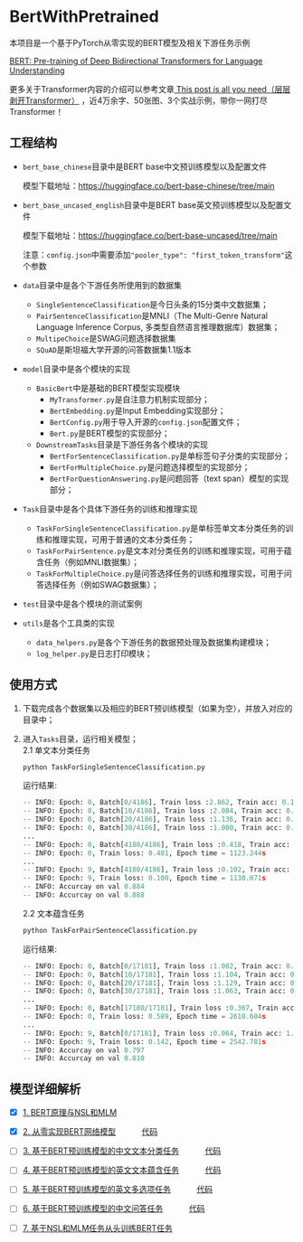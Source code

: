# BertWithPretrained
本项目是一个基于PyTorch从零实现的BERT模型及相关下游任务示例

[BERT: Pre-training of Deep Bidirectional Transformers for Language Understanding](https://arxiv.org/abs/1810.04805)

更多关于Transformer内容的介绍可以参考文章[ This post is all you need（层层剥开Transformer）](https://mp.weixin.qq.com/s/uch_AGcSB8OSAeVu2sme8A) ，近4万余字、50张图、3个实战示例，带你一网打尽Transformer！
## 工程结构
- `bert_base_chinese`目录中是BERT base中文预训练模型以及配置文件

    模型下载地址：https://huggingface.co/bert-base-chinese/tree/main
- `bert_base_uncased_english`目录中是BERT base英文预训练模型以及配置文件

    模型下载地址：https://huggingface.co/bert-base-uncased/tree/main
    
    注意：`config.json`中需要添加`"pooler_type": "first_token_transform"`这个参数
- `data`目录中是各个下游任务所使用到的数据集
    - `SingleSentenceClassification`是今日头条的15分类中文数据集；
    - `PairSentenceClassification`是MNLI（The Multi-Genre Natural Language Inference Corpus, 多类型自然语言推理数据库）数据集；
    - `MultipeChoice`是SWAG问题选择数据集
    - `SQuAD`是斯坦福大学开源的问答数据集1.1版本
- `model`目录中是各个模块的实现
    - `BasicBert`中是基础的BERT模型实现模块
        - `MyTransformer.py`是自注意力机制实现部分；
        - `BertEmbedding.py`是Input Embedding实现部分；
        - `BertConfig.py`用于导入开源的`config.json`配置文件；
        - `Bert.py`是BERT模型的实现部分；
    - `DownstreamTasks`目录是下游任务各个模块的实现
        - `BertForSentenceClassification.py`是单标签句子分类的实现部分；
        - `BertForMultipleChoice.py`是问题选择模型的实现部分；
        - `BertForQuestionAnswering.py`是问题回答（text span）模型的实现部分；
- `Task`目录中是各个具体下游任务的训练和推理实现
    - `TaskForSingleSentenceClassification.py`是单标签单文本分类任务的训练和推理实现，可用于普通的文本分类任务；
    - `TaskForPairSentence.py`是文本对分类任务的训练和推理实现，可用于蕴含任务（例如MNLI数据集）；
    - `TaskForMultipleChoice.py`是问答选择任务的训练和推理实现，可用于问答选择任务（例如SWAG数据集）；
- `test`目录中是各个模块的测试案例
- `utils`是各个工具类的实现
    - `data_helpers.py`是各个下游任务的数据预处理及数据集构建模块；
    - `log_helper.py`是日志打印模块；
    
## 使用方式
1. 下载完成各个数据集以及相应的BERT预训练模型（如果为空），并放入对应的目录中；<br>
2. 进入`Tasks`目录，运行相关模型；<br>
2.1 单文本分类任务
   
   ```python
   python TaskForSingleSentenceClassification.py
   ```
   运行结果:
   
    ```python
    -- INFO: Epoch: 0, Batch[0/4186], Train loss :2.862, Train acc: 0.125
    -- INFO: Epoch: 0, Batch[10/4186], Train loss :2.084, Train acc: 0.562
    -- INFO: Epoch: 0, Batch[20/4186], Train loss :1.136, Train acc: 0.812        
    -- INFO: Epoch: 0, Batch[30/4186], Train loss :1.000, Train acc: 0.734
    ...
    -- INFO: Epoch: 0, Batch[4180/4186], Train loss :0.418, Train acc: 0.875
    -- INFO: Epoch: 0, Train loss: 0.481, Epoch time = 1123.244s
    ...
    -- INFO: Epoch: 9, Batch[4180/4186], Train loss :0.102, Train acc: 0.984
    -- INFO: Epoch: 9, Train loss: 0.100, Epoch time = 1130.071s
    -- INFO: Accurcay on val 0.884
    -- INFO: Accurcay on val 0.888
    ```
    2.2 文本蕴含任务
   ```python
   python TaskForPairSentenceClassification.py
   ```
   运行结果:

    ```python
    -- INFO: Epoch: 0, Batch[0/17181], Train loss :1.082, Train acc: 0.438
    -- INFO: Epoch: 0, Batch[10/17181], Train loss :1.104, Train acc: 0.438
    -- INFO: Epoch: 0, Batch[20/17181], Train loss :1.129, Train acc: 0.250     
    -- INFO: Epoch: 0, Batch[30/17181], Train loss :1.063, Train acc: 0.375
    ...
    -- INFO: Epoch: 0, Batch[17180/17181], Train loss :0.367, Train acc: 0.909
    -- INFO: Epoch: 0, Train loss: 0.589, Epoch time = 2610.604s
    ...
    -- INFO: Epoch: 9, Batch[0/17181], Train loss :0.064, Train acc: 1.000
    -- INFO: Epoch: 9, Train loss: 0.142, Epoch time = 2542.781s
    -- INFO: Accurcay on val 0.797
    -- INFO: Accurcay on val 0.810
    ```
    
 ## 模型详细解析
- [x] [1. BERT原理与NSL和MLM](https://www.ylkz.life/deeplearning/p10631450/) <br>
- [x] [2. 从零实现BERT网络模型](https://www.ylkz.life/deeplearning/p10602241/) 　　　[代码](model/BasicBert)
- [ ] [3. 基于BERT预训练模型的中文文本分类任务](https://www.ylkz.life) 　　　[代码](model/DownstreamTasks/BertForSentenceClassification.py)
- [ ] [4. 基于BERT预训练模型的英文文本蕴含任务](https://www.ylkz.life) 　　　[代码](model/DownstreamTasks/BertForSentenceClassification.py)
- [ ] [5. 基于BERT预训练模型的英文多选项任务](https://www.ylkz.life) 　　　[代码](model/DownstreamTasks/BertForMultipleChoice.py)
- [ ] [6. 基于BERT预训练模型的中文问答任务](https://www.ylkz.life) 　　　[代码](model/DownstreamTasks/BertForQuestionAnswering.py)
- [ ] [7. 基于NSL和MLM任务从头训练BERT任务](https://www.ylkz.life)


